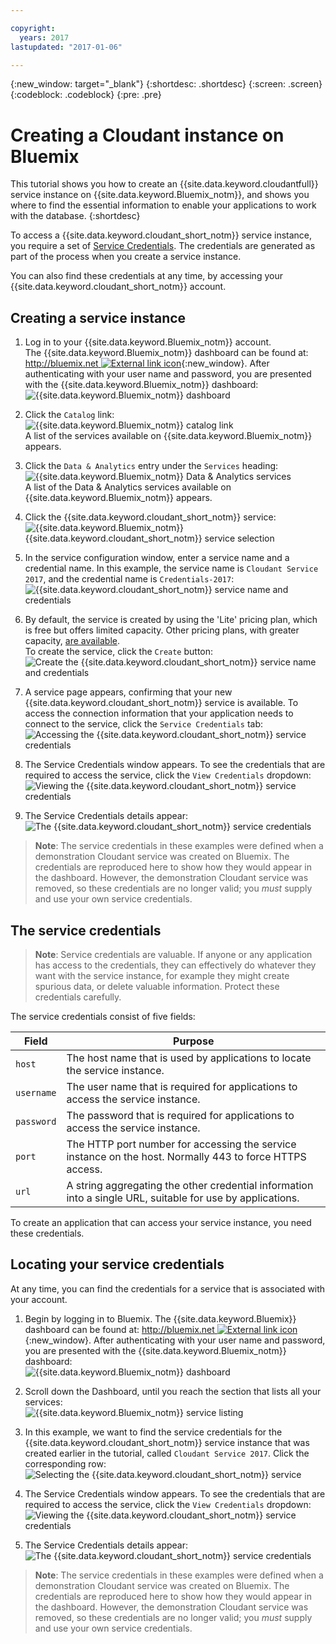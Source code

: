 ```yaml
---

copyright:
  years: 2017
lastupdated: "2017-01-06"

---
```


{:new_window: target="_blank"}
{:shortdesc: .shortdesc}
{:screen: .screen}
{:codeblock: .codeblock}
{:pre: .pre}

# Creating a Cloudant instance on Bluemix

This tutorial shows you how to create an {{site.data.keyword.cloudantfull}}
service instance on {{site.data.keyword.Bluemix_notm}},
and shows you where to find the essential information to enable your applications
to work with the database.
{:shortdesc}

To access a {{site.data.keyword.cloudant_short_notm}} service instance,
you require a set of [Service Credentials](#the-service-credentials).
The credentials are generated as part of the process when you create a service instance.

You can also find these credentials at any time,
by accessing your {{site.data.keyword.cloudant_short_notm}} account.

## Creating a service instance

1.  Log in to your {{site.data.keyword.Bluemix_notm}} account.<br/>
    The {{site.data.keyword.Bluemix_notm}} dashboard can be found at:
    [http://bluemix.net ![External link icon](../images/launch-glyph.svg "External link icon")](http://bluemix.net){:new_window}.
    After authenticating with your user name and password,
    you are presented with the {{site.data.keyword.Bluemix_notm}} dashboard:<br/>
    ![{{site.data.keyword.Bluemix_notm}} dashboard](images/img0001.png)

2.  Click the `Catalog` link:<br/>
    ![{{site.data.keyword.Bluemix_notm}} catalog link](images/img0002.png)<br/>
    A list of the services available on {{site.data.keyword.Bluemix_notm}} appears.

3.  Click the `Data & Analytics` entry under the `Services` heading:<br/>
    ![{{site.data.keyword.Bluemix_notm}} Data & Analytics services](images/img0003.png)<br/>
    A list of the Data & Analytics services
    available on {{site.data.keyword.Bluemix_notm}} appears.

4.  Click the {{site.data.keyword.cloudant_short_notm}} service:<br>
    ![{{site.data.keyword.Bluemix_notm}} {{site.data.keyword.cloudant_short_notm}} service selection](images/img0004.png)

5.  In the service configuration window,
    enter a service name and a credential name.
    In this example,
    the service name is `Cloudant Service 2017`,
    and the credential name is `Credentials-2017`:<br/>
    ![{{site.data.keyword.cloudant_short_notm}} service name and credentials](images/img0005.png)

6.  By default,
    the service is created by using the 'Lite' pricing plan,
    which is free but offers limited capacity.
    Other pricing plans,
    with greater capacity,
    [are available](../offerings/bluemix.html).<br/>
    To create the service,
    click the `Create` button:<br/>
    ![Create the {{site.data.keyword.cloudant_short_notm}} service name and credentials](images/img0006.png)

7.  A service page appears,
    confirming that your new {{site.data.keyword.cloudant_short_notm}} service is available.
    To access the connection information that your application needs to connect to the service,
    click the `Service Credentials` tab:<br/>
    ![Accessing the {{site.data.keyword.cloudant_short_notm}} service credentials](images/img0007.png)

8.  The Service Credentials window appears.
    To see the credentials that are required to access the service,
    click the `View Credentials` dropdown:<br/>
    ![Viewing the {{site.data.keyword.cloudant_short_notm}} service credentials](images/img0008.png)

9.  The Service Credentials details appear:<br/>
    ![The {{site.data.keyword.cloudant_short_notm}} service credentials](images/img0009.png)

>   **Note**: The service credentials in these examples
    were defined when a demonstration Cloudant service was created on Bluemix.
    The credentials are reproduced here to show how they would appear in the dashboard.
    However,
    the demonstration Cloudant service was removed,
    so these credentials are no longer valid;
    you _must_ supply and use your own service credentials.

## The service credentials

>   **Note**: Service credentials are valuable.
    If anyone or any application has access to the credentials,
    they can effectively do whatever they want with the service instance,
    for example they might create spurious data,
    or delete valuable information.
    Protect these credentials carefully.

The service credentials consist of five fields:

Field      | Purpose
-----------|--------
`host`     | The host name that is used by applications to locate the service instance.
`username` | The user name that is required for applications to access the service instance.
`password` | The password that is required for applications to access the service instance.
`port`     | The HTTP port number for accessing the service instance on the host. Normally 443 to force HTTPS access.
`url`      | A string aggregating the other credential information into a single URL, suitable for use by applications.

To create an application that can access your service instance,
you need these credentials.

## Locating your service credentials

At any time,
you can find the credentials for a service that is associated with your account.

1.  Begin by logging in to Bluemix.
    The {{site.data.keyword.Bluemix}} dashboard can be found at:
    [http://bluemix.net ![External link icon](../images/launch-glyph.svg "External link icon")](http://bluemix.net){:new_window}.
    After authenticating with your user name and password,
    you are presented with the {{site.data.keyword.Bluemix_notm}} dashboard:<br/>
    ![{{site.data.keyword.Bluemix_notm}} dashboard](images/img0001.png)

2.  Scroll down the Dashboard,
    until you reach the section that lists all your services:<br/>
    ![{{site.data.keyword.Bluemix_notm}} service listing](images/img0010.png)

3.  In this example,
    we want to find the service credentials for the {{site.data.keyword.cloudant_short_notm}}
    service instance that was created earlier in the tutorial,
    called `Cloudant Service 2017`.
    Click the corresponding row:<br/>
    ![Selecting the {{site.data.keyword.cloudant_short_notm}} service](images/img0011.png)

3.  The Service Credentials window appears.
    To see the credentials that are required to access the service,
    click the `View Credentials` dropdown:<br/>
    ![Viewing the {{site.data.keyword.cloudant_short_notm}} service credentials](images/img0008.png)

4.  The Service Credentials details appear:<br/>
    ![The {{site.data.keyword.cloudant_short_notm}} service credentials](images/img0009.png)

>   **Note**: The service credentials in these examples
    were defined when a demonstration Cloudant service was created on Bluemix.
    The credentials are reproduced here to show how they would appear in the dashboard.
    However,
    the demonstration Cloudant service was removed,
    so these credentials are no longer valid;
    you _must_ supply and use your own service credentials.
